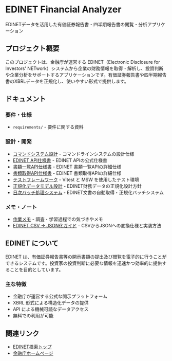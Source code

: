 # EDINET Financial Analyzer

EDINETデータを活用した有価証券報告書・四半期報告書の閲覧・分析アプリケーション

## プロジェクト概要

このプロジェクトは、金融庁が運営する EDINET（Electronic Disclosure for Investors' NETwork）システムから企業の財務情報を取得・解析し、投資判断や企業分析をサポートするアプリケーションです。有価証券報告書や四半期報告書のXBRLデータを正規化し、使いやすい形式で提供します。

## ドキュメント

### 要件・仕様

- `requirements/` - 要件に関する資料

### 設計・開発

- [コマンドシステム設計](design/command-system.md) - コマンドラインシステムの設計仕様
- [EDINET API仕様書](design/EDINET-API-Specs.pdf) - EDINET APIの公式仕様書
- [書類一覧API仕様書](design/document-list-api-spec.md) - EDINET 書類一覧APIの詳細仕様
- [書類取得API仕様書](design/document-details-api.md) - EDINET 書類取得APIの詳細仕様
- [テストフレームワーク](design/testing-framework.md) - Vitest と MSW を使用したテスト環境
- [正規化データモデル設計](design/normalized-data-model.md) - EDINET財務データの正規化設計方針
- [日次バッチ処理システム](design/daily-batch-processing-system.md) - EDINET文書の自動取得・正規化バッチシステム

### メモ・ノート

- [作業メモ](notes/notes.md) - 調査・学習過程での気づきやメモ
- [EDINET CSV → JSON化ガイド](notes/arranging_csv_results.md) - CSVからJSONへの変換仕様と実装方法

## EDINET について

EDINET は、有価証券報告書等の開示書類の提出及び閲覧を電子的に行うことができるシステムです。投資家の投資判断に必要な情報を迅速かつ効率的に提供することを目的としています。

### 主な特徴

- 金融庁が運営する公式な開示プラットフォーム
- XBRL 形式による構造化データの提供
- API による機械可読なデータアクセス
- 無料での利用が可能

## 関連リンク

- [EDINET検索トップ](https://disclosure2.edinet-fsa.go.jp/)
- [金融庁ホームページ](https://www.fsa.go.jp/)
